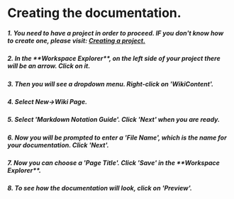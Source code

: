 <h1>Creating the documentation.</h1>
<h5>1. You need to have a project in order to proceed. IF you don't know how to create one, please visit: <a href="https://github.com/dirigiblelabs/curriculum/blob/master/BorislavTodorov/Documentation/Creating%20a%20project.md">Creating a project.</a></h5>
<h5>2. In the **Workspace Explorer**, on the left side of your project there will be an arrow. Click on it.</h5>
<h5>3. Then you will see a dropdown menu. Right-click on 'WikiContent'.</h5>
<h5>4. Select New->Wiki Page.</h5>
<h5>5. Select 'Markdown Notation Guide'. Click 'Next' when you are ready.</h5>
<h5>6. Now you will be prompted to enter a 'File Name', which is the name for your documentation. Click 'Next'.</h5>
<h5>7. Now you can choose a 'Page Title'. Click 'Save' in the **Workspace Explorer**.</h5>
<h5>8. To see how the documentation will look, click on 'Preview'.</h5>
